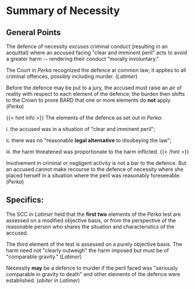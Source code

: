# Summary of Necessity

## General Points

The defence of necessity *excuses* criminal conduct (resulting in an
acquittal) where an accused facing "clear and imminent peril" acts to
avoid a greater harm -- rendering their conduct "morally involuntary."
 

The Court in *Perka* recognized the defence at common law; it applies to all criminal offences, possibly including murder. (*Latimer*)

Before the defence may be put to a jury, the accused must raise an air
of reality with respect to each element of the defence; the burden then
shifts to the Crown to prove BARD that one or more elements do **not**
apply. (*Perka*)

{{< hint info >}}
The elements of the defence as set out in *Perka*:

i.  the accused was in a situation of "clear and imminent peril";

ii. there was no "reasonable **legal alternative** to disobeying the
    law";

iii. the harm threatened was proportionate to the harm inflicted.
{{< /hint >}}

Involvement in criminal or negligent activity is not a bar to the
defence. But an accused cannot make recourse to the defence of necessity
where she placed herself in a situation where the peril was reasonably
foreseeable. (*Perka*)

## Specifics:

The SCC in *Latimer* held that the **first two** elements of the *Perka*
test are assessed on a modified objective basis, or from the perspective
of the reasonable person who shares the situation and characteristics of
the accused.

The third element of the test is assessed on a purely objective basis.
The harm need not "clearly outweigh" the harm imposed but must be of
"comparable gravity." (*Latimer*)

Necessity **may** be a defence to murder if the peril faced was
"seriously comparable in gravity to death" and other elements of the
defence were established. (*obiter in Latimer*)
